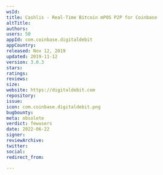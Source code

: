```yaml
---
wsId: 
title: Cashlis - Real-Time Bitcoin mPOS P2P for Coinbase
altTitle: 
authors: 
users: 50
appId: com.coinbase.digitaldebit
appCountry: 
released: Nov 12, 2019
updated: 2019-11-12
version: 3.0.3
stars: 
ratings: 
reviews: 
size: 
website: https://digitaldebit.com
repository: 
issue: 
icon: com.coinbase.digitaldebit.png
bugbounty: 
meta: obsolete
verdict: fewusers
date: 2022-06-22
signer: 
reviewArchive: 
twitter: 
social: 
redirect_from: 

---
```


